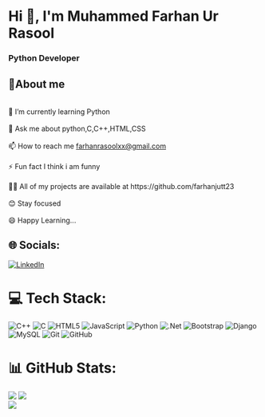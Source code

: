  <h1> Hi 👋, I'm Muhammed Farhan Ur Rasool</h1>
          <h3>Python Developer </h3>
  <h2> 💫About me</h2>
 <br>
🌱 I’m currently learning Python<br><br>💬 Ask me about python,C,C++,HTML,CSS<br><br>📫 How to reach me    <a href="farhanrasool@gmail.com">farhanrasoolxx@gmail.com</a> <br><br>⚡ Fun fact I think i am funny <br><br> 👨‍💻 All of my projects are available at https://github.com/farhanjutt23 <br> <br>
😊 Stay focused <br> <br> 😄 Happy Learning...


## 🌐 Socials:
[![LinkedIn](https://img.shields.io/badge/LinkedIn-%230077B5.svg?logo=linkedin&logoColor=white)](https://www.linkedin.com/in/farhan-ur-rasool-527bb4263/)


# 💻 Tech Stack:
![C++](https://img.shields.io/badge/c++-%2300599C.svg?style=for-the-badge&logo=c%2B%2B&logoColor=white) ![C](https://img.shields.io/badge/c-%2300599C.svg?style=for-the-badge&logo=c&logoColor=white) ![HTML5](https://img.shields.io/badge/html5-%23E34F26.svg?style=for-the-badge&logo=html5&logoColor=white) ![JavaScript](https://img.shields.io/badge/javascript-%23323330.svg?style=for-the-badge&logo=javascript&logoColor=%23F7DF1E) ![Python](https://img.shields.io/badge/python-3670A0?style=for-the-badge&logo=python&logoColor=ffdd54) ![.Net](https://img.shields.io/badge/.NET-5C2D91?style=for-the-badge&logo=.net&logoColor=white) ![Bootstrap](https://img.shields.io/badge/bootstrap-%238511FA.svg?style=for-the-badge&logo=bootstrap&logoColor=white) ![Django](https://img.shields.io/badge/django-%23092E20.svg?style=for-the-badge&logo=django&logoColor=white) ![MySQL](https://img.shields.io/badge/mysql-4479A1.svg?style=for-the-badge&logo=mysql&logoColor=white) ![Git](https://img.shields.io/badge/git-%23F05033.svg?style=for-the-badge&logo=git&logoColor=white) ![GitHub](https://img.shields.io/badge/github-%23121011.svg?style=for-the-badge&logo=github&logoColor=white)
# 📊 GitHub Stats:
![](https://github-readme-stats.vercel.app/api?username=farhanjutt23&theme=dark&hide_border=false&include_all_commits=false&count_private=false)
![](https://github-readme-stats.vercel.app/api/top-langs/?username=farhanjutt23&theme=dark&hide_border=false&include_all_commits=false&count_private=false&layout=compact)<br/>
![](https://github-readme-streak-stats.herokuapp.com/?user=farhanjutt23&theme=dark&hide_border=false)


  
<!-- Proudly created with GPRM ( https://gprm.itsvg.in ) -->
